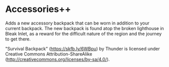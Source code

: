 # Accessories++
Adds a new accessory backpack that can be worn in addition to your current backpack.
The new backpack is found atop the broken lighthouse in Bleak Inlet, as a reward for the difficult nature of the region and the journey to get there.

"Survival Backpack" (https://skfb.ly/6WBpu) by Thunder is licensed under Creative Commons Attribution-ShareAlike (http://creativecommons.org/licenses/by-sa/4.0/).
